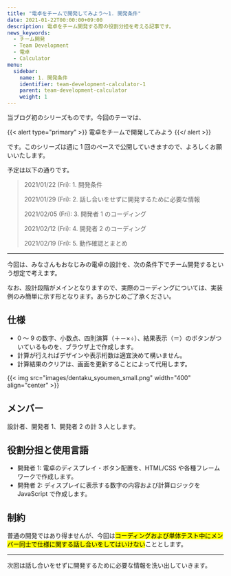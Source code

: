 ```yaml
---
title: "電卓をチームで開発してみよう～1. 開発条件"
date: 2021-01-22T00:00:00+09:00
description: 電卓をチーム開発する際の役割分担を考える記事です。
news_keywords:
  - チーム開発
  - Team Development
  - 電卓
  - Calculator
menu:
  sidebar:
    name: 1. 開発条件
    identifier: team-development-calculator-1
    parent: team-development-calculator
    weight: 1
---
```


当ブログ初のシリーズものです。今回のテーマは、

{{< alert type="primary" >}}
電卓をチームで開発してみよう
{{</ alert >}}

です。このシリーズは週に 1 回のペースで公開していきますので、よろしくお願いいたします。

予定は以下の通りです。

> 2021/01/22 (Fri): 1. 開発条件
> 
> 2021/01/29 (Fri): 2. 話し合いをせずに開発するために必要な情報
> 
> 2021/02/05 (Fri): 3. 開発者 1 のコーディング
> 
> 2021/02/12 (Fri): 4. 開発者 2 のコーディング
> 
> 2021/02/19 (Fri): 5. 動作確認とまとめ

---

今回は、みなさんもおなじみの電卓の設計を、次の条件下でチーム開発するという想定で考えます。

なお、設計段階がメインとなりますので、実際のコーディングについては、実装例のみ簡単に示す形となります。あらかじめご了承ください。

## 仕様

- 0 ～ 9 の数字、小数点、四則演算（＋－×÷）、結果表示（＝）のボタンがついているものを、ブラウザ上で作成します。
- 計算が行えればデザインや表示桁数は適宜決めて構いません。
- 計算結果のクリアは、画面を更新することによって代用します。

{{< img src="images/dentaku_syoumen_small.png" width="400" align="center" >}}

## メンバー

設計者、開発者 1、開発者 2 の計 3 人とします。

## 役割分担と使用言語

- 開発者 1: 電卓のディスプレイ・ボタン配置を、HTML/CSS や各種フレームワークで作成します。
- 開発者 2: ディスプレイに表示する数字の内容および計算ロジックを JavaScript で作成します。

## 制約

普通の開発ではあり得ませんが、今回は<mark>コーディングおよび単体テスト中にメンバー同士で仕様に関する話し合いをしてはいけない</mark>こととします。

---

次回は話し合いをせずに開発するために必要な情報を洗い出していきます。
